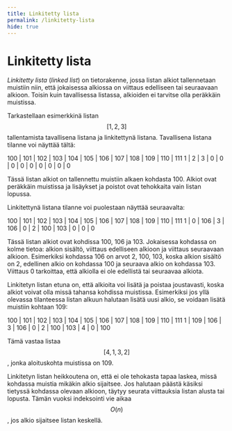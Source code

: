 ```yaml
---
title: Linkitetty lista
permalink: /linkitetty-lista
hide: true
---
```


# Linkitetty lista

_Linkitetty lista_ (_linked list_) on tietorakenne, jossa listan alkiot tallennetaan muistiin niin, että jokaisessa alkiossa on viittaus edelliseen tai seuraavaan alkioon. Toisin kuin tavallisessa listassa, alkioiden ei tarvitse olla peräkkäin muistissa.

Tarkastellaan esimerkkinä listan $$[1,2,3]$$ tallentamista tavallisena listana ja linkitettynä listana. Tavallisena listana tilanne voi näyttää tältä:

100 | 101 | 102 | 103 | 104 | 105 | 106 | 107 | 108 | 109 | 110 | 111
1 | 2 | 3 | 0 | 0 | 0 | 0 | 0 | 0 | 0 | 0 | 0

Tässä listan alkiot on tallennettu muistiin alkaen kohdasta 100. Alkiot ovat peräkkäin muistissa ja lisäykset ja poistot ovat tehokkaita vain listan lopussa.

Linkitettynä listana tilanne voi puolestaan näyttää seuraavalta:

100 | 101 | 102 | 103 | 104 | 105 | 106 | 107 | 108 | 109 | 110 | 111
1 | 0 | 106 | 3 | 106 | 0 | 2 | 100 | 103 | 0 | 0 | 0

Tässä listan alkiot ovat kohdissa 100, 106 ja 103. Jokaisessa kohdassa on kolme tietoa: alkion sisältö, viittaus edelliseen alkioon ja viittaus seuraavaan alkioon. Esimerkiksi kohdassa 106 on arvot 2, 100, 103, koska alkion sisältö on 2, edellinen alkio on kohdassa 100 ja seuraava alkio on kohdassa 103. Viittaus 0 tarkoittaa, että alkiolla ei ole edellistä tai seuraavaa alkiota.

Linkitetyn listan etuna on, että alkioita voi lisätä ja poistaa joustavasti, koska alkiot voivat olla missä tahansa kohdissa muistissa. Esimerkiksi jos yllä olevassa tilanteessa listan alkuun halutaan lisätä uusi alkio, se voidaan lisätä muistiin kohtaan 109:

100 | 101 | 102 | 103 | 104 | 105 | 106 | 107 | 108 | 109 | 110 | 111
1 | 109 | 106 | 3 | 106 | 0 | 2 | 100 | 103 | 4 | 0 | 100

Tämä vastaa listaa $$[4,1,3,2]$$, jonka aloituskohta muistissa on 109.

Linkitetyn listan heikkoutena on, että ei ole tehokasta tapaa laskea, missä kohdassa muistia mikäkin alkio sijaitsee. Jos halutaan päästä käsiksi tietyssä kohdassa olevaan alkioon, täytyy seurata viittauksia listan alusta tai lopusta. Tämän vuoksi indeksointi vie aikaa $$O(n)$$, jos alkio sijaitsee listan keskellä.
